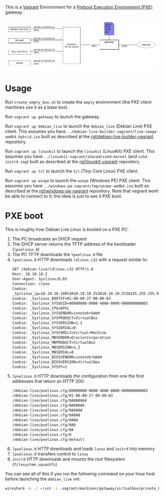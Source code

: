 This is a [Vagrant](https://www.vagrantup.com/) Environment for a [Preboot Execution Environment (PXE)](https://en.wikipedia.org/wiki/Preboot_Execution_Environment) gateway.

![](network.png)

# Usage

Run `create_empty_box.sh` to create the `empty` environment (the PXE client machines use it as a base box).

Run `vagrant up gateway` to launch the gateway.

Run `vagrant up debian_live` to launch the `debian_live` (Debian Live) PXE client. This assumes you have `../debian-live-builder-vagrant/live-image-amd64.hybrid.iso` built as described at the [rgl/debian-live-builder-vagrant](https://github.com/rgl/debian-live-builder-vagrant) repository.

Run `vagrant up linuxkit` to launch the `linuxkit` (LinuxKit) PXE client. This assumes you have `../linuxkit-vagrant/shared/sshd-kernel` (and `sshd-initrd.img`) built as described at the [rgl/linuxkit-vagrant](https://github.com/rgl/linuxkit-vagrant) repository.

Run `vagrant up tcl` to launch the `tcl` (Tiny Core Linux) PXE client.

Run `vagrant up winpe` to launch the `winpe` (Windows PE) PXE client. This assumes you have `../windows-pe-vagrant/tmp/winpe-amd64.iso` built as described at the [rgl/windows-pe-vagrant](https://github.com/rgl/windows-pe-vagrant) repository. Note that vagrant wont be able to connect to it; the ideia is just to see it PXE boot.

# PXE boot

This is roughly how Debian Live Linux is booted on a PXE PC:

1. The PC broadcasts an DHCP request
2. The DHCP server returns the TFTP address of the bootloader (`lpxelinux.0`)
3. The PC TFTP downloads the `lpxelinux.0` file
4. `lpxelinux.0` HTTP downloads `ldlinux.c32` with a request similar to:
    ```plain
    GET /debian-live/ldlinux.c32 HTTP/1.0
    Host: 10.10.10.2
    User-Agent: Syslinux/6.03
    Connection: close
    Cookie: _Syslinux_ip=10.10.10.100%3A10.10.10.2%3A10.10.10.2%3A255.255.255.0
    Cookie: _Syslinux_BOOTIF=01-08-00-27-00-00-03
    Cookie: _Syslinux_SYSUUID=00000000-0000-4000-8000-000000000003
    Cookie: _Syslinux_CPU=6PXL
    Cookie: _Syslinux_SYSVENDOR=innotek+GmbH
    Cookie: _Syslinux_SYSPRODUCT=VirtualBox
    Cookie: _Syslinux_SYSVERSION=1.2
    Cookie: _Syslinux_SYSSERIAL=0
    Cookie: _Syslinux_SYSFAMILY=Virtual+Machine
    Cookie: _Syslinux_MBVENDOR=Oracle+Corporation
    Cookie: _Syslinux_MBPRODUCT=VirtualBox
    Cookie: _Syslinux_MBVERSION=1.2
    Cookie: _Syslinux_MBSERIAL=0
    Cookie: _Syslinux_BIOSVENDOR=innotek+GmbH
    Cookie: _Syslinux_BIOSVERSION=VirtualBox
    Cookie: _Syslinux_SYSFF=1
    ```
5. `lpxelinux.0` HTTP downloads the configuration from one the first addresses that return an HTTP 200:
    ```plain
    /debian-live/pxelinux.cfg/00000000-0000-4000-8000-000000000003
    /debian-live/pxelinux.cfg/01-08-00-27-00-00-03
    /debian-live/pxelinux.cfg/0A0A0A64
    /debian-live/pxelinux.cfg/0A0A0A6
    /debian-live/pxelinux.cfg/0A0A0A
    /debian-live/pxelinux.cfg/0A0A0
    /debian-live/pxelinux.cfg/0A0A
    /debian-live/pxelinux.cfg/0A0
    /debian-live/pxelinux.cfg/0A
    /debian-live/pxelinux.cfg/0
    /debian-live/pxelinux.cfg/default
    ```
6. `lpxelinux.0` HTTP downloads and loads `linux` and `initrd` into memory
7. `lpxelinux.0` transfers control to `linux`
8. `initrd` HTTP downloads and mounts the root filesystem (`filesystem.squashfs`)

You can see all of this if you run the following command on your linux host before launching the `debian_live` vm:

```bash
wireshark -k -i <(ssh -i .vagrant/machines/gateway/virtualbox/private_key vagrant@10.10.10.2 'sudo tcpdump -s 0 -U -n -i eth1 -w - not tcp port 22')
```
